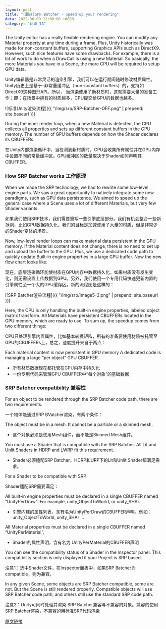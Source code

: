 ```yaml
---
layout: post
title: "[翻译]SPR Batcher - Speed up your rendering"
data: 2022-06-09 12:00:00 +0800
category: "翻译 TA"
---
```


The Unity editor has a really flexible rendering engine. You can modify any Material property at any time during a frame. Plus, Unity historically was made for non-constant buffers, supporting Graphics APIs such as DirectX9. However, such nice features have some drawbacks. For example, there is a lot of work to do when a DrawCall is using a new Material. So basically, the more Materials you have in a Scene, the more CPU will be required to setup GPU data.

Unity编辑器是非常灵活的渲染引擎，我们可以在运行期间随时修改材质属性。Unity历史上是基于–非常量缓冲区（non-constant buffers）的，支持如DirectX9这种图形API。所以， 当渲染使用了新材质时，这就需要大量的准备工作；即：在场景中拥有的材质越多，CPU提交给GPU的数据也越多。

![标准Unity渲染流程]({{ "/img/srp/SRP-Batcher-OFF.png" | prepend: site.baseurl }})

During the inner render loop, when a new Material is detected, the CPU collects all properties and sets up different constant buffers in the GPU memory. The number of GPU buffers depends on how the Shader declares its CBUFFERs.

在Unity内部渲染循环中，当检测到新材质时，CPU会收集所有属性并在GPU内存中设置不同的常量缓冲区。GPU缓冲区的数量取决于Shader如何声明其CBUFFER。

### How SRP Batcher works 工作原理

When we made the SRP technology, we had to rewrite some low-level engine parts. We saw a great opportunity to natively integrate some new paradigms, such as GPU data persistence. We aimed to speed up the general case where a Scene uses a lot of different Materials, but very few Shader variants.

如果我们使用SRP技术，我们需要重写一些引擎底层部分。我们有机会整合一些新范例，比如GPU数据持久化，我们的目标是加速使用了大量的材质，但是非常少的Shader变体的场景。

Now, low-level render loops can make material data persistent in the GPU memory. If the Material content does not change, there is no need to set up and upload the buffer to the GPU. Plus, we use a dedicated code path to quickly update Built-in engine properties in a large GPU buffer. Now the new flow chart looks like:

现在，底层渲染循环能使材质在GPU内存中数据持久化。如果材质没有发生变化，则无需设置上传数据到GPU。另外，我们使用一个专用代码快速更新内置的引擎属性至一个大的GPU缓存区。新的流程图是这样的：

![SRP Batcher渲染流程]({{ "/img/srp/image5-3.png" | prepend: site.baseurl }})

Here, the CPU is only handling the built-in engine properties, labeled object matrix transform. All Materials have persistent CBUFFERs located in the GPU memory, which are ready to use. To sum up, the speedup comes from two different things:

CPU只处理引擎内置属性，比如基本转换矩阵，所有的准备要使用材质被托管至GPU的CBUFFERs上，总之，速度提升来自于两点：

Each material content is now persistent in GPU memory
A dedicated code is managing a large “per object” GPU CBUFFER

- 所有材质数据现在都托管在GPU内存中持久化
- 一份专用代码来管理GPU CBUFFER中“每个对象”的基础数据

### SRP Batcher compatibility 兼容性

For an object to be rendered through the SRP Batcher code path, there are two requirements:

一个物体能通过SRP BVatcher渲染，有两个条件：

The object must be in a mesh. It cannot be a particle or a skinned mesh.
- 这个对象必须是使用Mesh组件，而不能是Skinned Mesh组件。

You must use a Shader that is compatible with the SRP Batcher. All Lit and Unlit Shaders in HDRP and LWRP fit this requirement.
- Shader必须适配SRP Batcher。HDRP和URP下的Lit和Unlit Shader都满足需求。

For a Shader to be compatible with SRP:

Shader适配SRP需要满足：

All built-in engine properties must be declared in a single CBUFFER named “UnityPerDraw”. For example, unity_ObjectToWorld, or unity_SHAr.
- 引擎内建的属性列表，含有名为UnityPerDraw的CBUFFER声明。例如： unity_ObjectToWorld, unity_SHAr …

All Material properties must be declared in a single CBUFFER named “UnityPerMaterial”.
- Shader的属性声明，含有名为 UnityPerMaterial的CBUFFER声明

You can see the compatibility status of a Shader in the Inspector panel. This compatibility section is only displayed if your Project is SRP based.

注意1：选中Shader文件，在Inspector面板中，如果SRP Batcher为compatible，则为兼容。

In any given Scene, some objects are SRP Batcher compatible, some are not. But the Scene is still rendered properly. Compatible objects will use SRP Batcher code path, and others still use the standard SRP code path.

注意2：Unity可同时处理并渲染 SRP Batcher兼容与不兼容的对象。兼容的使用SRP Batcher渲染，不兼容的用标准SRP代码渲染

[原文链接](https://blog.unity.com/technology/srp-batcher-speed-up-your-rendering)